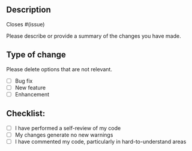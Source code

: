 ## Description

Closes #(issue)

Please describe or provide a summary of the changes you have made.

## Type of change

Please delete options that are not relevant.

- [ ] Bug fix
- [ ] New feature
- [ ] Enhancement

## Checklist:

- [ ] I have performed a self-review of my code
- [ ] My changes generate no new warnings
- [ ] I have commented my code, particularly in hard-to-understand areas

